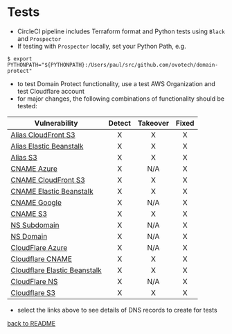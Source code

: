 # Tests

* CircleCI pipeline includes Terraform format and Python tests using `Black` and `Prospector`
* If testing with `Prospector` locally, set your Python Path, e.g.
```
$ export PYTHONPATH="${PYTHONPATH}:/Users/paul/src/github.com/ovotech/domain-protect"
```
* to test Domain Protect functionality, use a test AWS Organization and test Cloudflare account
* for major changes, the following combinations of functionality should be tested:

|Vulnerability           |Detect |Takeover | Fixed |
|------------------------|:-:|:-:|:-:|
|[Alias CloudFront S3](test-records/alias-cloudfront.md)     |X|X|X|
|[Alias Elastic Beanstalk](test-records/alias-eb.md) |X|X|X|
|[Alias S3](test-records/alias-s3.md)|X|X|X|
|[CNAME Azure](test-records/cname-azure.md)|X|N/A|X|
|[CNAME CloudFront S3](test-records/cname-cloudfront.md)|X|X|X|
|[CNAME Elastic Beanstalk](test-records/cname-eb.md) |X|X|X|
|[CNAME Google](test-records/cname-google.md)            |X|N/A|X|
|[CNAME S3](test-records/cname-s3.md) |X|X|X|
|[NS Subdomain](test-records/ns-subdomain.md)|X|N/A|X|
|[NS Domain](test-records/ns-domain.md)|X|N/A|X|
|[CloudFlare Azure](test-records/cloudflare-azure.md)|X|N/A|X|
|[Cloudflare CNAME](test-records/cloudflare-cname.md)|X|X|X|
|[Cloudflare Elastic Beanstalk](test-records/cloudflare-eb.md)|X|X|X|
|[CloudFlare NS](test-records/cloudflare-ns.md)|X|N/A|X|
|[Cloudflare S3](test-records/cloudflare-s3.md)|X|X|X|

* select the links above to see details of DNS records to create for tests

[back to README](../README.md)